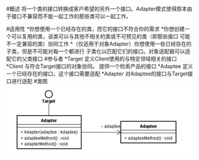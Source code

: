 #概述
    将一个类的接口转换成客户希望的另外一个接口。Adapter模式使得原本由于接口不兼容而不能一起工作的那些类可以一起工作。
    
#适用性
    *你想使用一个已经存在的类，而它的接口不符合你的需求
    *你想创建一个可以复用的类，该类可以与其他不相关的类或不可预见的类（即那些接口 可能不一定兼容的类）协同工作
    *（仅适用于对象Adapter）你想使用一些已经存在的子类，但是不可能对每一个都进行 子类化以匹配它们的接口。对象适配器可以适配它的父类接口
#参与者
    *Target 定义Client使用的与特定领域相关的接口
    *Client 与符合Target接口的对象协同。 提供一个检索产品的接口
    *Adaptee 定义一个已经存在的接口，这个接口需要适配
    *Adapter 对Adaptee的接口与Target接口进行适配
#类图
![适配器类图](Adapter.png)